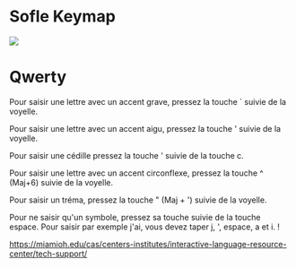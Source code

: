# Sofle Keymap

<img src="keymap-drawer/eyelash_sofle.svg" >

# Qwerty
Pour saisir une lettre avec un accent grave, pressez la touche ` suivie de la voyelle.

Pour saisir une lettre avec un accent aigu, pressez la touche ' suivie de la voyelle.

Pour saisir une cédille pressez la touche ' suivie de la touche c.

Pour saisir une lettre avec un accent circonflexe, pressez la touche ^ (Maj+6) suivie de la voyelle.

Pour saisir un tréma, pressez la touche " (Maj + ') suivie de la voyelle.

Pour ne saisir qu'un symbole, pressez sa touche suivie de la touche espace. Pour saisir par exemple j'ai, vous devez taper j, ', espace, a et i. !




https://miamioh.edu/cas/centers-institutes/interactive-language-resource-center/tech-support/